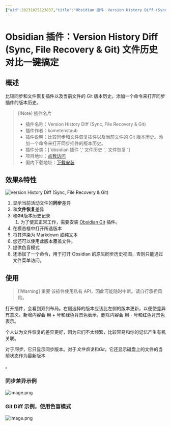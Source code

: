 ```yaml
---
{"uid":20231025123837,"title":"Obsidian 插件：Version History Diff (Sync, File Recovery & Git) 文件历史对比一键搞定","tags":["obsidian插件"],"description":"比较同步和文件恢复插件以及当前文件的Git版本历史。添加一个命令来打开同步插件的版本历史。","author":"OS","type":"other","draft":false,"editable":false,"modified":20231025154412,"modie240":20231025153747,"dg-publish":true,"permalink":"/lake-of-knowledge/10-obsidian/obsidian/obsidian-version-history-diff/","dgPassFrontmatter":true}
---
```



# Obsidian 插件：Version History Diff (Sync, File Recovery & Git) 文件历史对比一键搞定

## 概述

比较同步和文件恢复插件以及当前文件的 Git 版本历史。添加一个命令来打开同步插件的版本历史。

> [!Note] 插件名片
> - 插件名称：Version History Diff (Sync, File Recovery & Git)
> - 插件作者：kometenstaub
> - 插件说明：比较同步和文件恢复插件以及当前文件的 Git 版本历史。添加一个命令来打开同步插件的版本历史。
> - 插件分类：['obsidian 插件 ',' 文件历史 ',' 文件恢复 ']
> - 项目地址：[点我访问](https://github.com/kometenstaub/obsidian-version-history-diff)
> - 国内下载地址：[下载安装](https://pkmer.cn/products/plugin/pluginMarket/?obsidian-version-history-diff)

## 效果&特性

![Version History Diff (Sync, File Recovery & Git)](https://cdn.pkmer.cn/covers/obsidian-version-history-diff.png!pkmer)

1. 显示当前活动文件的**同步**差异
2. 和**文件恢复**差异
3. 和**Git**版本历史记录
   1. 为了使其正常工作，需要安装 [Obsidian Git](https://obsidian.md/plugins?id=obsidian-git) 插件。
4. 在模态框中打开所选版本
5. 将其渲染为 Markdown 或纯文本
6. 您还可以使用此版本覆盖文件。
7. 提供色盲模式
8. 还添加了一个命令，用于打开 Obsidian 的原生同步历史视图，否则只能通过文件菜单访问。

## 使用

> [!Warning] 重要
> 该插件使用私有 API，因此可能随时中断。请自行承担风险。

打开插件，会看到双列布局。右侧选择的版本应该比左侧的版本更新，以便使差异有意义。新增内容会 用 + 号和绿色背景色表示，删除内容会 用 - 号和红色背景色表示。

个人认为文件恢复的差异更好，因为它们不太频繁，比较容易和你的记忆产生有机关联。

对于*同步*，它只显示同步版本。对于*文件恢复*和*Git*，它还显示磁盘上的文件的当前状态作为最新版本

。

### 同步差异示例

![image.png](https://cdn.pkmer.cn/images/20231025153854.png!pkmer)

### Git Diff 示例，使用色盲模式

![image.png](https://cdn.pkmer.cn/images/20231025153912.png!pkmer)
